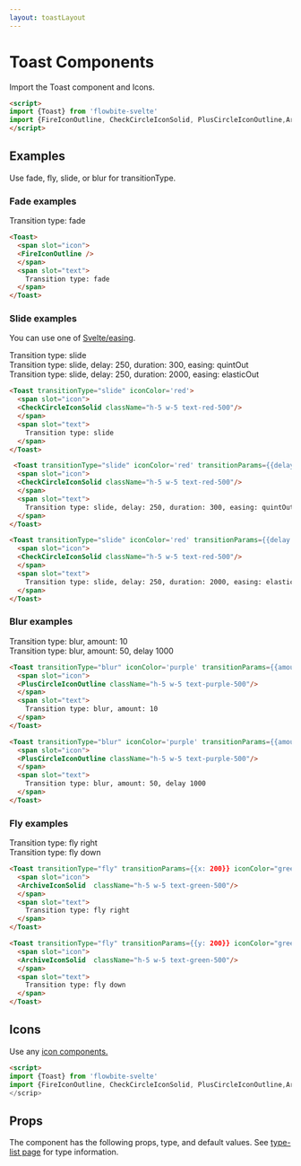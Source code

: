 ```yaml
---
layout: toastLayout
---
```


<script>
import { Toast, Table, TableDefaultRow } from '$lib/index'
import { quintOut, elasticOut } from 'svelte/easing';
import {FireIconOutline, CheckCircleIconSolid, PlusCircleIconOutline,ArchiveIconSolid} from '@codewithshin/svelte-heroicons'
import componentProps from '../props/Toast.json'
  // Props table
  export let items = componentProps.props
	let propHeader = ['Name', 'Type', 'Default']
	// console.log(items)
	let divClass='w-full relative overflow-x-auto shadow-md sm:rounded-lg'

</script>

<h1 class="text-3xl w-full dark:text-white pt-16">Toast Components</h1>

<p class="dark:text-white py-4 text-lg">Import the Toast component and Icons.</p>

```html
<script>
import {Toast} from 'flowbite-svelte'
import {FireIconOutline, CheckCircleIconSolid, PlusCircleIconOutline,ArchiveIconSolid} from '@codewithshin/svelte-heroicons'
</script>
```

<h2 class="text-2xl w-full dark:text-white py-8">Examples</h2>

<p class="dark:text-white py-4 text-lg">Use fade, fly, slide, or blur for transitionType.</p>

<h3 class="text-xl w-full dark:text-white py-8">Fade examples</h3>

<div class="container flex flex-wrap justify-center rounded-xl mx-auto bg-gradient-to-r bg-white dark:bg-gray-900 border border-gray-200 dark:border-gray-700 p-2 sm:p-6">
  <Toast>
    <span slot="icon">
    <FireIconOutline />
    </span>
    <span slot="text">
      Transition type: fade
    </span>
  </Toast>
</div>

```html
<Toast>
  <span slot="icon">
  <FireIconOutline />
  </span>
  <span slot="text">
    Transition type: fade
  </span>
</Toast>
```

<h3 class="text-xl w-full dark:text-white py-8">Slide examples</h3>

<p class="dark:text-white py-4 text-lg">You can use one of <a href="https://svelte.dev/docs#run-time-svelte-easing" target="_blank"  class="text-blue-600 hover:underline dark:text-blue-500">Svelte/easing</a>.</p>

<div class="container flex flex-wrap justify-center rounded-xl mx-auto bg-gradient-to-r bg-white dark:bg-gray-900 border border-gray-200 dark:border-gray-700 p-2 sm:p-6">
   <Toast transitionType="slide" iconColor='red'>
    <span slot="icon">
    <CheckCircleIconSolid className="h-5 w-5 text-red-500"/>
    </span>
    <span slot="text">
      Transition type: slide
    </span>
  </Toast>
</div>

<div class="container flex flex-wrap justify-center rounded-xl mx-auto bg-gradient-to-r bg-white dark:bg-gray-900 border border-gray-200 dark:border-gray-700 p-2 sm:p-6">
   <Toast transitionType="slide" iconColor='red' transitionParams={{delay: 250, duration: 300, easing: quintOut}}>
    <span slot="icon">
    <CheckCircleIconSolid className="h-5 w-5 text-red-500"/>
    </span>
    <span slot="text">
      Transition type: slide, delay: 250, duration: 300, easing: quintOut
    </span>
  </Toast>
</div>

<div class="container flex flex-wrap justify-center rounded-xl mx-auto bg-gradient-to-r bg-white dark:bg-gray-900 border border-gray-200 dark:border-gray-700 p-2 sm:p-6">
   <Toast transitionType="slide" iconColor='red' transitionParams={{delay: 250, duration: 2000, easing: elasticOut}}>
    <span slot="icon">
    <CheckCircleIconSolid className="h-5 w-5 text-red-500"/>
    </span>
    <span slot="text">
      Transition type: slide, delay: 250, duration: 2000, easing: elasticOut
    </span>
  </Toast>
</div>

```html
<Toast transitionType="slide" iconColor='red'>
  <span slot="icon">
  <CheckCircleIconSolid className="h-5 w-5 text-red-500"/>
  </span>
  <span slot="text">
    Transition type: slide
  </span>
</Toast>

 <Toast transitionType="slide" iconColor='red' transitionParams={{delay: 250, duration: 300, easing: quintOut}}>
  <span slot="icon">
  <CheckCircleIconSolid className="h-5 w-5 text-red-500"/>
  </span>
  <span slot="text">
    Transition type: slide, delay: 250, duration: 300, easing: quintOut
  </span>
</Toast>

<Toast transitionType="slide" iconColor='red' transitionParams={{delay: 250, duration: 2000, easing: elasticOut}}>
  <span slot="icon">
  <CheckCircleIconSolid className="h-5 w-5 text-red-500"/>
  </span>
  <span slot="text">
    Transition type: slide, delay: 250, duration: 2000, easing: elasticOut
  </span>
</Toast>
```

<h3 class="text-xl w-full dark:text-white py-8">Blur examples</h3>

<div class="container flex flex-wrap justify-center rounded-xl mx-auto bg-gradient-to-r bg-white dark:bg-gray-900 border border-gray-200 dark:border-gray-700 p-2 sm:p-6">
  <Toast transitionType="blur" iconColor='purple' transitionParams={{amount: 10}}>
    <span slot="icon">
    <PlusCircleIconOutline className="h-5 w-5 text-purple-500"/>
    </span>
    <span slot="text">
      Transition type: blur, amount: 10
    </span>
  </Toast>
</div>

<div class="container flex flex-wrap justify-center rounded-xl mx-auto bg-gradient-to-r bg-white dark:bg-gray-900 border border-gray-200 dark:border-gray-700 p-2 sm:p-6">
  <Toast transitionType="blur" iconColor='purple' transitionParams={{amount: 50, delay: 1000}}>
    <span slot="icon">
    <PlusCircleIconOutline className="h-5 w-5 text-purple-500"/>
    </span>
    <span slot="text">
      Transition type: blur, amount: 50, delay 1000
    </span>
  </Toast>
</div>

```html
<Toast transitionType="blur" iconColor='purple' transitionParams={{amount: 10}}>
  <span slot="icon">
  <PlusCircleIconOutline className="h-5 w-5 text-purple-500"/>
  </span>
  <span slot="text">
    Transition type: blur, amount: 10
  </span>
</Toast>

<Toast transitionType="blur" iconColor='purple' transitionParams={{amount: 50, delay: 1000}}>
  <span slot="icon">
  <PlusCircleIconOutline className="h-5 w-5 text-purple-500"/>
  </span>
  <span slot="text">
    Transition type: blur, amount: 50, delay 1000
  </span>
</Toast>
```

<h3 class="text-xl w-full dark:text-white py-8">Fly examples</h3>

<div class="container flex flex-wrap justify-center rounded-xl mx-auto bg-gradient-to-r bg-white dark:bg-gray-900 border border-gray-200 dark:border-gray-700 p-2 sm:p-6">
  <Toast transitionType="fly" transitionParams={{x: 200}} iconColor="green">
    <span slot="icon">
    <ArchiveIconSolid  className="h-5 w-5 text-green-500"/>
    </span>
    <span slot="text">
      Transition type: fly right
    </span>
  </Toast>
</div>

<div class="container flex flex-wrap justify-center rounded-xl mx-auto bg-gradient-to-r bg-white dark:bg-gray-900 border border-gray-200 dark:border-gray-700 p-2 sm:p-6">
  <Toast transitionType="fly" transitionParams={{y: 200}} iconColor="green">
    <span slot="icon">
    <ArchiveIconSolid  className="h-5 w-5 text-green-500"/>
    </span>
    <span slot="text">
      Transition type: fly down
    </span>
  </Toast>
</div>

```html
<Toast transitionType="fly" transitionParams={{x: 200}} iconColor="green">
  <span slot="icon">
  <ArchiveIconSolid  className="h-5 w-5 text-green-500"/>
  </span>
  <span slot="text">
    Transition type: fly right
  </span>
</Toast>

<Toast transitionType="fly" transitionParams={{y: 200}} iconColor="green">
  <span slot="icon">
  <ArchiveIconSolid  className="h-5 w-5 text-green-500"/>
  </span>
  <span slot="text">
    Transition type: fly down
  </span>
</Toast>
```

<h2 class="text-2xl w-full dark:text-white py-8">Icons</h2>

<p class="dark:text-white py-4 text-lg">Use any <a href="/icons" class="text-blue-600 hover:underline dark:text-blue-500">icon components.</a></p>

```html
<script>
import {Toast} from 'flowbite-svelte'
import {FireIconOutline, CheckCircleIconSolid, PlusCircleIconOutline,ArchiveIconSolid} from '@codewithshin/svelte-heroicons'
</scrip>
```

<h2 class="text-2xl w-full dark:text-white py-8">Props</h2>

<p class="dark:text-white py-4 text-lg">The component has the following props, type, and default values. See <a href="/type-list" class="text-blue-600 hover:underline dark:text-blue-500">type-list page</a> for type information.</p>

<Table header={propHeader} {divClass} >
  <TableDefaultRow {items} rowState='hover' />
</Table>